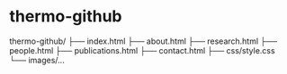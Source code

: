 # thermo-github
thermo-github/
├── index.html
├── about.html
├── research.html
├── people.html
├── publications.html
├── contact.html
├── css/style.css
└── images/...
